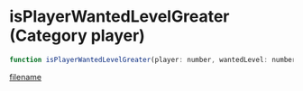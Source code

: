# isPlayerWantedLevelGreater (Category player)

```js
function isPlayerWantedLevelGreater(player: number, wantedLevel: number): boolean
```

[filename](isPlayerWantedLevelGreater_m.md ':include')